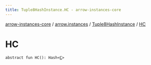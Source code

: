```yaml
---
title: Tuple8HashInstance.HC - arrow-instances-core
---
```


[arrow-instances-core](../../index.html) / [arrow.instances](../index.html) / [Tuple8HashInstance](index.html) / [HC](./-h-c.html)

# HC

`abstract fun HC(): Hash<`[`C`](index.html#C)`>`